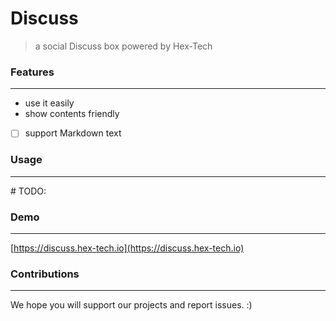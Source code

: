 # Discuss

> a social Discuss box powered by Hex-Tech

### Features
---
- use it easily
- show contents friendly
- [ ] support Markdown text

### Usage
---
\# TODO:

### Demo
---
[https://discuss.hex-tech.io](https://discuss.hex-tech.io)

### Contributions
---
We hope you will support our projects and report issues. :)